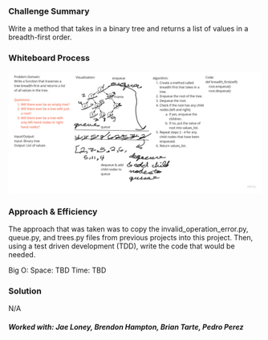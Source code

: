 ### Challenge Summary
Write a method that takes in a binary tree and returns a list of values in a
breadth-first order.

### Whiteboard Process
![breadth-first whiteboard](assets/breadth_first.jpg)

### Approach & Efficiency
The approach that was taken was to copy the invalid_operation_error.py,
queue.py, and trees.py files from previous projects into this project.  Then,
using a test driven development (TDD), write the code that would be needed.

Big O:
Space: TBD
Time: TBD

### Solution
N/A

##### Worked with: Jae Loney, Brendon Hampton, Brian Tarte, Pedro Perez

